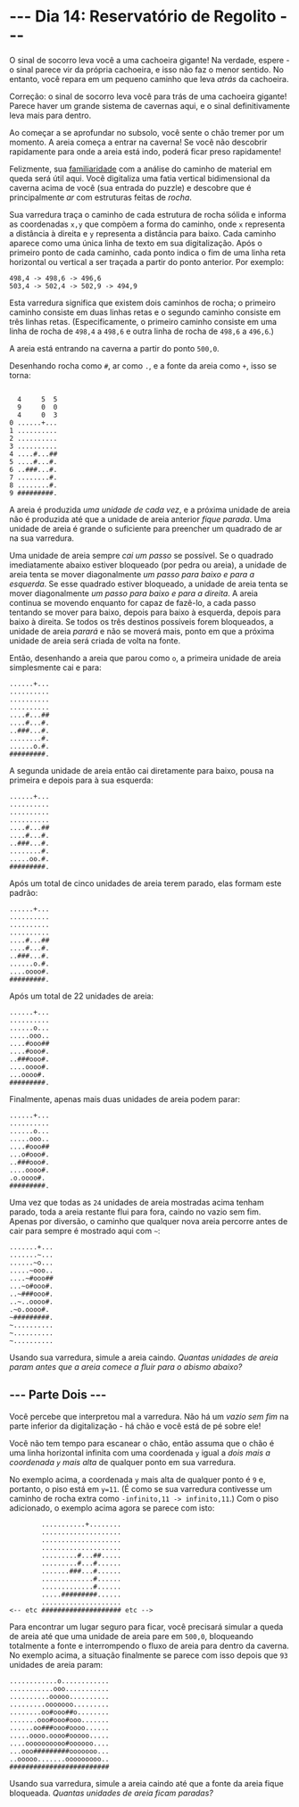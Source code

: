 # --- Dia 14: Reservatório de Regolito ---

O sinal de socorro leva você a uma cachoeira gigante! Na verdade, espere - o sinal parece vir da própria cachoeira, e isso não faz o menor sentido. No entanto, você repara em um pequeno caminho que leva *atrás* da cachoeira.

Correção: o sinal de socorro leva você para trás de uma cachoeira gigante! Parece haver um grande sistema de cavernas aqui, e o sinal definitivamente leva mais para dentro.

Ao começar a se aprofundar no subsolo, você sente o chão tremer por um momento. A areia começa a entrar na caverna! Se você não descobrir rapidamente para onde a areia está indo, poderá ficar preso rapidamente!

Felizmente, sua [familiaridade](https://adventofcode.com/2018/day/17) com a análise do caminho de material em queda será útil aqui. Você digitaliza uma fatia vertical bidimensional da caverna acima de você (sua entrada do puzzle) e descobre que é principalmente *ar* com estruturas feitas de *rocha*.

Sua varredura traça o caminho de cada estrutura de rocha sólida e informa as coordenadas `x,y` que compõem a forma do caminho, onde `x` representa a distância à direita e `y` representa a distância para baixo. Cada caminho aparece como uma única linha de texto em sua digitalização. Após o primeiro ponto de cada caminho, cada ponto indica o fim de uma linha reta horizontal ou vertical a ser traçada a partir do ponto anterior. Por exemplo:

```
498,4 -> 498,6 -> 496,6
503,4 -> 502,4 -> 502,9 -> 494,9

```

Esta varredura significa que existem dois caminhos de rocha; o primeiro caminho consiste em duas linhas retas e o segundo caminho consiste em três linhas retas. (Especificamente, o primeiro caminho consiste em uma linha de rocha de `498,4` a `498,6` e outra linha de rocha de `498,6` a `496,6`.)

A areia está entrando na caverna a partir do ponto `500,0`.

Desenhando rocha como `#`, ar como `.`, e a fonte da areia como `+`, isso se torna:

```

  4     5  5
  9     0  0
  4     0  3
0 ......+...
1 ..........
2 ..........
3 ..........
4 ....#...##
5 ....#...#.
6 ..###...#.
7 ........#.
8 ........#.
9 #########.

```

A areia é produzida *uma unidade de cada vez*, e a próxima unidade de areia não é produzida até que a unidade de areia anterior *fique parada*. Uma unidade de areia é grande o suficiente para preencher um quadrado de ar na sua varredura.

Uma unidade de areia sempre *cai um passo* se possível. Se o quadrado imediatamente abaixo estiver bloqueado (por pedra ou areia), a unidade de areia tenta se mover diagonalmente *um passo para baixo e para a esquerda*. Se esse quadrado estiver bloqueado, a unidade de areia tenta se mover diagonalmente *um passo para baixo e para a direita*. A areia continua se movendo enquanto for capaz de fazê-lo, a cada passo tentando se mover para baixo, depois para baixo à esquerda, depois para baixo à direita. Se todos os três destinos possíveis forem bloqueados, a unidade de areia *parará* e não se moverá mais, ponto em que a próxima unidade de areia será criada de volta na fonte.

Então, desenhando a areia que parou como `o`, a primeira unidade de areia simplesmente cai e para:

```
......+...
..........
..........
..........
....#...##
....#...#.
..###...#.
........#.
......o.#.
#########.

```

A segunda unidade de areia então cai diretamente para baixo, pousa na primeira e depois para à sua esquerda:

```
......+...
..........
..........
..........
....#...##
....#...#.
..###...#.
........#.
.....oo.#.
#########.

```

Após um total de cinco unidades de areia terem parado, elas formam este padrão:

```
......+...
..........
..........
..........
....#...##
....#...#.
..###...#.
......o.#.
....oooo#.
#########.

```

Após um total de 22 unidades de areia:

```
......+...
..........
......o...
.....ooo..
....#ooo##
....#ooo#.
..###ooo#.
....oooo#.
...oooo#.
#########.

```

Finalmente, apenas mais duas unidades de areia podem parar:

```
......+...
..........
......o...
.....ooo..
....#ooo##
...o#ooo#.
..###ooo#.
....oooo#.
.o.oooo#.
#########.

```

Uma vez que todas as `24` unidades de areia mostradas acima tenham parado, toda a areia restante flui para fora, caindo no vazio sem fim. Apenas por diversão, o caminho que qualquer nova areia percorre antes de cair para sempre é mostrado aqui com `~`:

```
.......+...
.......~...
......~o...
.....~ooo..
....~#ooo##
...~o#ooo#.
..~###ooo#.
..~..oooo#.
.~o.oooo#.
~#########.
~..........
~..........
~..........

```

Usando sua varredura, simule a areia caindo. *Quantas unidades de areia param antes que a areia comece a fluir para o abismo abaixo?*

## --- Parte Dois ---

Você percebe que interpretou mal a varredura. Não há um *vazio sem fim* na parte inferior da digitalização - há chão e você está de pé sobre ele!

Você não tem tempo para escanear o chão, então assuma que o chão é uma linha horizontal infinita com uma coordenada `y` igual a *dois mais a coordenada `y` mais alta* de qualquer ponto em sua varredura.

No exemplo acima, a coordenada `y` mais alta de qualquer ponto é `9` e, portanto, o piso está em `y=11`. (É como se sua varredura contivesse um caminho de rocha extra como `-infinito,11 -> infinito,11`.) Com o piso adicionado, o exemplo acima agora se parece com isto:

```
        ...........+........
        ....................
        ....................
        ....................
        .........#...##.....
        .........#...#......
        .......###...#......
        .............#......
        .............#......
        .....#########......
        ....................
<-- etc #################### etc -->

```

Para encontrar um lugar seguro para ficar, você precisará simular a queda de areia até que uma unidade de areia pare em `500,0`, bloqueando totalmente a fonte e interrompendo o fluxo de areia para dentro da caverna. No exemplo acima, a situação finalmente se parece com isso depois que `93` unidades de areia param:

```
............o............
...........ooo...........
..........ooooo..........
.........ooooooo.........
........oo#ooo##o........
.......ooo#ooo#ooo.......
......oo###ooo#oooo......
.....oooo.oooo#ooooo.....
....oooooooooo#oooooo....
...ooo#########ooooooo...
..ooooo.......ooooooooo..
#########################

```

Usando sua varredura, simule a areia caindo até que a fonte da areia fique bloqueada. *Quantas unidades de areia ficam paradas?*

